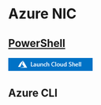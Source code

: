 # Azure NIC

## [PowerShell](https://shell.azure.com)
<a href="https://shell.azure.com">
  <img class="cloudshell" src=./img/hdi-launch-cloud-shell.png>
</a>



## Azure CLI